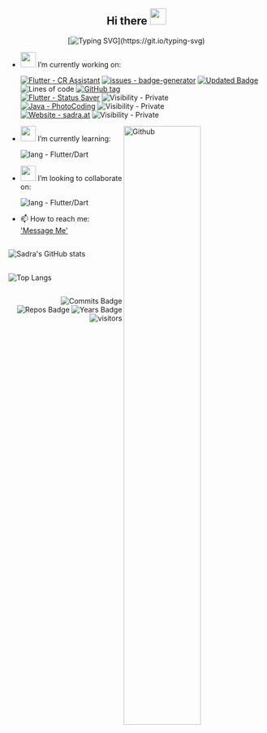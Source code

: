 <h2 align="Center">  Hi there <img src="https://user-images.githubusercontent.com/31988724/130261151-752ea87e-3adc-4788-a126-2a183d9a8ca9.gif" width="32"> </h3>
<div align="center">
 
[![Typing SVG](https://readme-typing-svg.herokuapp.com?color=%230C2962D7&width=510&lines=I'm+a+full-stack+Mobile+Application+Developer.;Creating+Apps+with+Flutter%2FDart.;Back-end+with+Java+or+Firebase.)](https://git.io/typing-svg)

 </div>

- <img src="https://media.giphy.com/media/WUlplcMpOCEmTGBtBW/giphy.gif" width="30"> I’m currently working on:   


     [![Flutter - CR Assistant](https://img.shields.io/badge/Flutter-CR_Assistant-2ea44f?logo=flutter&logoColor=blue)](https://github.com/xsadra/clash-royale-assistant)
     [![issues - badge-generator](https://img.shields.io/github/issues/xsadra/clash-royale-assistant)](https://github.com/xsadra/clash-royale-assistant/issues)
     [![Updated Badge](https://badges.pufler.dev/updated/xsadra/clash-royale-assistant)](https://github.com/xsadra/clash-royale-assistant)
     ![Lines of code](https://img.shields.io/tokei/lines/github/xsadra/clash-royale-assistant)
     [![GitHub tag](https://img.shields.io/github/tag/xsadra/clash-royale-assistant?include_prereleases=&sort=semver)](https://github.com/xsadra/clash-royale-assistant/releases/)
     <br>
     [![Flutter - Status Saver](https://img.shields.io/badge/Flutter-Status_Saver-2ea44f?logo=flutter&logoColor=blue)](https://github.com/xsadra/whatsapp-status-saver)
     ![Visibility - Private](https://img.shields.io/badge/Visibility-Private-red)
      <!-- [![issues - badge-generator](https://img.shields.io/github/issues/xsadra/whatsapp-status-saver)](https://github.com/xsadra/whatsapp-status-saver/issues) --> <br>
     [![Java - PhotoCoding](https://img.shields.io/badge/Java-PhotoCoding-blue?logo=Java&logoColor=white)](https://github.com/KING-0-CODE/photo-coding)
     ![Visibility - Private](https://img.shields.io/badge/Visibility-Private-red)<br>
     [![Website - sadra.at](https://img.shields.io/badge/Website-sadra.at-important?logo=php&logoColor=lightblue)](https://SADRA.AT)
     ![Visibility - Private](https://img.shields.io/badge/Visibility-Private-red)
     

 <!--   ![Readme Card](https://github-readme-stats.vercel.app/api/pin/?username=xsadra&repo=whatsapp-status-saver) -->
  <img top="10%" width="55%" align="right" alt="Github" src="https://raw.githubusercontent.com/onimur/.github/master/.resources/git-header.svg" />
  
- <img src="https://user-images.githubusercontent.com/31988724/130283762-77d956e9-87fa-42cb-a96c-61d2cb1b0dc5.png" width="30">  I’m currently learning:

     ![lang - Flutter/Dart](https://img.shields.io/badge/lang-Flutter%2FDart-2ea44f?logo=flutter&logoColor=blue)

- <img src="https://user-images.githubusercontent.com/31988724/130284278-c776bd2e-4d31-444a-a6c5-704bcdbf7eee.gif" width="30">  I’m looking to collaborate on:

     ![lang - Flutter/Dart](https://img.shields.io/badge/Project-Flutter-2ea44f?logo=flutter&logoColor=blue)

- 📫 How to reach me: ['Message Me'](https://sadra.at/c)

<h2 align="Center"> </h3>
<!--  ![Sadra's wakatime stats](https://github-readme-stats.vercel.app/api/wakatime?username=xsadra)  -->

![Sadra's GitHub stats](https://github-readme-stats.vercel.app/api?username=xsadra&hide=contribs&count_private=true&show_icons=true&show_owner=true&hide_border=true)

<h2 align="Center"  width="55%"> </h3>

![Top Langs](https://github-readme-stats.vercel.app/api/top-langs/?username=xsadra&hide=shell,batchfile,css,objective-c&langs_count=8&layout=compact&hide_border=true)

<h2 align="Center"  width="55%"> </h3>

<div align="right">
 
![Commits Badge](https://badges.pufler.dev/commits/monthly/xsadra) 
![Repos Badge](https://badges.pufler.dev/repos/xsadra)
![Years Badge](https://badges.pufler.dev/years/xsadra)
![visitors](https://visitor-badge.laobi.icu/badge?page_id=xsadra.xsadra)

 <!-- ![Gists Badge](https://badges.pufler.dev/gists/xsadra) -->
 
</div>
